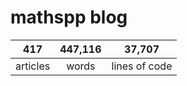 # mathspp blog

<table class="stats-table">
    <thead>
        <tr>
            <th style="text-align: center;">417</th>
            <th style="text-align: center;">447,116</th>
            <th style="text-align: center;">37,707</th>
        </tr>
    </thead>
    <tbody>
        <tr>
            <td style="text-align: center;">articles</td>
            <td style="text-align: center;">words</td>
            <td style="text-align: center;">lines of code</td>
        </tr>
    </tbody>
</table>